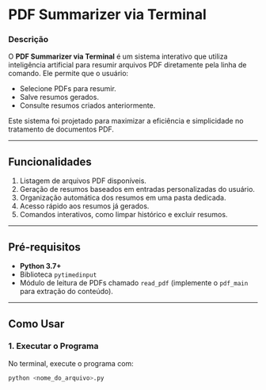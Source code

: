 # PDF Summarizer via Terminal

### Descrição
O **PDF Summarizer via Terminal** é um sistema interativo que utiliza inteligência artificial para resumir arquivos PDF diretamente pela linha de comando. Ele permite que o usuário:
- Selecione PDFs para resumir.
- Salve resumos gerados.
- Consulte resumos criados anteriormente.

Este sistema foi projetado para maximizar a eficiência e simplicidade no tratamento de documentos PDF.

---

## **Funcionalidades**
1. Listagem de arquivos PDF disponíveis.
2. Geração de resumos baseados em entradas personalizadas do usuário.
3. Organização automática dos resumos em uma pasta dedicada.
4. Acesso rápido aos resumos já gerados.
5. Comandos interativos, como limpar histórico e excluir resumos.

---

## **Pré-requisitos**
- **Python 3.7+**
- Biblioteca `pytimedinput`
- Módulo de leitura de PDFs chamado `read_pdf` (implemente o `pdf_main` para extração do conteúdo).

---

## **Como Usar**
### **1. Executar o Programa**
No terminal, execute o programa com:
```bash
python <nome_do_arquivo>.py
